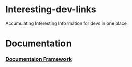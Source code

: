 # Interesting-dev-links
Accumulating Interesting Information for devs in one place   


# Documentation
### [Documentaion Framework](https://diataxis.fr/)
